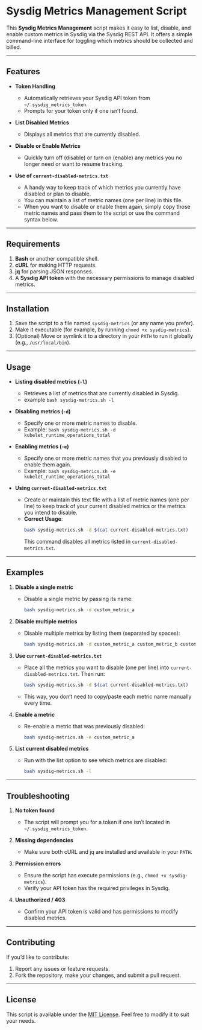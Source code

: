 # Sysdig Metrics Management Script

This **Sysdig Metrics Management** script makes it easy to list, disable, and enable custom metrics in Sysdig via the Sysdig REST API. It offers a simple command-line interface for toggling which metrics should be collected and billed.

---

## Features

- **Token Handling**  
  - Automatically retrieves your Sysdig API token from `~/.sysdig_metrics_token`.  
  - Prompts for your token only if one isn’t found.

- **List Disabled Metrics**  
  - Displays all metrics that are currently disabled.

- **Disable or Enable Metrics**  
  - Quickly turn off (disable) or turn on (enable) any metrics you no longer need or want to resume tracking.

- **Use of `current-disabled-metrics.txt`**  
  - A handy way to keep track of which metrics you currently have disabled or plan to disable.  
  - You can maintain a list of metric names (one per line) in this file.  
  - When you want to disable or enable them again, simply copy those metric names and pass them to the script or use the command syntax below.

---

## Requirements

1. **Bash** or another compatible shell.  
2. **cURL** for making HTTP requests.  
3. **jq** for parsing JSON responses.  
4. A **Sysdig API token** with the necessary permissions to manage disabled metrics.

---

## Installation

1. Save the script to a file named `sysdig-metrics` (or any name you prefer).  
2. Make it executable (for example, by running `chmod +x sysdig-metrics`).  
3. (Optional) Move or symlink it to a directory in your `PATH` to run it globally (e.g., `/usr/local/bin`).

---

## Usage

- **Listing disabled metrics (`-l`)**  
  - Retrieves a list of metrics that are currently disabled in Sysdig.
  - example `bash sysdig-metrics.sh -l`

- **Disabling metrics (`-d`)**  
  - Specify one or more metric names to disable.
  - Example: `bash sysdig-metrics.sh -d kubelet_runtime_operations_total`

- **Enabling metrics (`-e`)**  
  - Specify one or more metric names that you previously disabled to enable them again.
  - Example: `bash sysdig-metrics.sh -e kubelet_runtime_operations_total`
- **Using `current-disabled-metrics.txt`**  
  - Create or maintain this text file with a list of metric names (one per line) to keep track of your current disabled metrics or the metrics you intend to disable.  
  - **Correct Usage**:  
    ```bash
    bash sysdig-metrics.sh -d $(cat current-disabled-metrics.txt)
    ```
    This command disables all metrics listed in `current-disabled-metrics.txt`.

---

## Examples

1. **Disable a single metric**  
   - Disable a single metric by passing its name:
     ```bash
     bash sysdig-metrics.sh -d custom_metric_a
     ```

2. **Disable multiple metrics**  
   - Disable multiple metrics by listing them (separated by spaces):
     ```bash
     bash sysdig-metrics.sh -d custom_metric_a custom_metric_b custom_metric_c
     ```

3. **Use `current-disabled-metrics.txt`**  
   - Place all the metrics you want to disable (one per line) into `current-disabled-metrics.txt`. Then run:
     ```bash
     bash sysdig-metrics.sh -d $(cat current-disabled-metrics.txt)
     ```
   - This way, you don’t need to copy/paste each metric name manually every time.

4. **Enable a metric**  
   - Re-enable a metric that was previously disabled:
     ```bash
     bash sysdig-metrics.sh -e custom_metric_a
     ```

5. **List current disabled metrics**  
   - Run with the list option to see which metrics are disabled:
     ```bash
     bash sysdig-metrics.sh -l
     ```

---

## Troubleshooting

1. **No token found**  
   - The script will prompt you for a token if one isn’t located in `~/.sysdig_metrics_token`.

2. **Missing dependencies**  
   - Make sure both cURL and jq are installed and available in your `PATH`.

3. **Permission errors**  
   - Ensure the script has execute permissions (e.g., `chmod +x sysdig-metrics`).
   - Verify your API token has the required privileges in Sysdig.

4. **Unauthorized / 403**  
   - Confirm your API token is valid and has permissions to modify disabled metrics.

---

## Contributing

If you’d like to contribute:

1. Report any issues or feature requests.  
2. Fork the repository, make your changes, and submit a pull request.

---

## License

This script is available under the [MIT License](https://opensource.org/licenses/MIT). Feel free to modify it to suit your needs.
